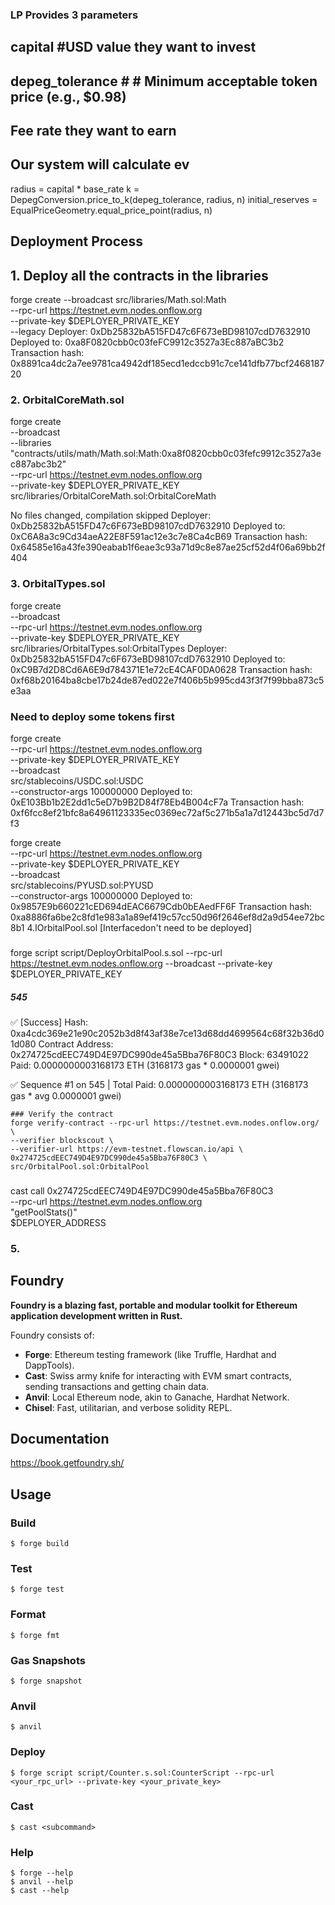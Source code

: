 ### LP Provides 3 parameters 
## capital #USD value they want to invest
## depeg_tolerance # # Minimum acceptable token price (e.g., $0.98)
## Fee rate they want to earn

## Our system will calculate ev
radius = capital * base_rate
k = DepegConversion.price_to_k(depeg_tolerance, radius, n)
initial_reserves = EqualPriceGeometry.equal_price_point(radius, n)



## Deployment Process
## 1. Deploy all the contracts in the libraries
forge create --broadcast src/libraries/Math.sol:Math \
     --rpc-url https://testnet.evm.nodes.onflow.org \
     --private-key $DEPLOYER_PRIVATE_KEY \
     --legacy
Deployer: 0xDb25832bA515FD47c6F673eBD98107cdD7632910
Deployed to: 0xa8F0820cbb0c03feFC9912c3527a3Ec887aBC3b2
Transaction hash: 0x8891ca4dc2a7ee9781ca4942df185ecd1edccb91c7ce141dfb77bcf246818720
### 2. OrbitalCoreMath.sol
forge create \
  --broadcast \
  --libraries "contracts/utils/math/Math.sol:Math:0xa8f0820cbb0c03fefc9912c3527a3ec887abc3b2" \
  --rpc-url https://testnet.evm.nodes.onflow.org \
  --private-key $DEPLOYER_PRIVATE_KEY \
  src/libraries/OrbitalCoreMath.sol:OrbitalCoreMath
  
No files changed, compilation skipped
Deployer: 0xDb25832bA515FD47c6F673eBD98107cdD7632910
Deployed to: 0xC6A8a3c9Cd34aeA22E8F591ac12e3c7e8Ca4cB69
Transaction hash: 0x64585e16a43fe390eabab1f6eae3c93a71d9c8e87ae25cf52d4f06a69bb2f404
### 3. OrbitalTypes.sol
forge create \
  --broadcast \
  --rpc-url https://testnet.evm.nodes.onflow.org \
  --private-key $DEPLOYER_PRIVATE_KEY \
  src/libraries/OrbitalTypes.sol:OrbitalTypes
Deployer: 0xDb25832bA515FD47c6F673eBD98107cdD7632910
Deployed to: 0xC9B7d2D8Cd6A6E9d784371E1e72cE4CAF0DA0628
Transaction hash: 0xf68b20164ba8cbe17b24de87ed022e7f406b5b995cd43f3f7f99bba873c5e3aa


### Need to deploy some tokens first

forge create \
  --rpc-url https://testnet.evm.nodes.onflow.org \
  --private-key $DEPLOYER_PRIVATE_KEY \
  --broadcast \
  src/stablecoins/USDC.sol:USDC \
  --constructor-args 100000000
Deployed to: 0xE103Bb1b2E2dd1c5eD7b9B2D84f78Eb4B004cF7a
Transaction hash: 0xf6fcc8ef21bfc8a64961123335ec0369ec72af5c271b5a1a7d12443bc5d7d7f3

forge create \
  --rpc-url https://testnet.evm.nodes.onflow.org \
  --private-key $DEPLOYER_PRIVATE_KEY \
  --broadcast \
  src/stablecoins/PYUSD.sol:PYUSD \
  --constructor-args 100000000
Deployed to: 0x9857E9b660221cED694dEAC6679Cdb0bEAedFF6F
Transaction hash: 0xa8886fa6be2c8fd1e983a1a89ef419c57cc50d96f2646ef8d2a9d54ee72bc8b1
4.IOrbitalPool.sol [Interfacedon't need to be deployed]

### 
forge script script/DeployOrbitalPool.s.sol --rpc-url https://testnet.evm.nodes.onflow.org --broadcast --private-key $DEPLOYER_PRIVATE_KEY
##### 545
✅  [Success] Hash: 0xa4cdc369e21e90c2052b3d8f43af38e7ce13d68dd4699564c68f32b36d01d080
Contract Address: 0x274725cdEEC749D4E97DC990de45a5Bba76F80C3
Block: 63491022
Paid: 0.0000000003168173 ETH (3168173 gas * 0.0000001 gwei)

✅ Sequence #1 on 545 | Total Paid: 0.0000000003168173 ETH (3168173 gas * avg 0.0000001 gwei)



    ### Verify the contract
    forge verify-contract --rpc-url https://testnet.evm.nodes.onflow.org/ \
    --verifier blockscout \
    --verifier-url https://evm-testnet.flowscan.io/api \
    0x274725cdEEC749D4E97DC990de45a5Bba76F80C3 \
    src/OrbitalPool.sol:OrbitalPool        

### 
cast call 0x274725cdEEC749D4E97DC990de45a5Bba76F80C3 \
    --rpc-url https://testnet.evm.nodes.onflow.org \
    "getPoolStats()" \
    $DEPLOYER_ADDRESS

### 5. 

## Foundry

**Foundry is a blazing fast, portable and modular toolkit for Ethereum application development written in Rust.**

Foundry consists of:

- **Forge**: Ethereum testing framework (like Truffle, Hardhat and DappTools).
- **Cast**: Swiss army knife for interacting with EVM smart contracts, sending transactions and getting chain data.
- **Anvil**: Local Ethereum node, akin to Ganache, Hardhat Network.
- **Chisel**: Fast, utilitarian, and verbose solidity REPL.

## Documentation

https://book.getfoundry.sh/

## Usage

### Build

```shell
$ forge build
```

### Test

```shell
$ forge test
```

### Format

```shell
$ forge fmt
```

### Gas Snapshots

```shell
$ forge snapshot
```

### Anvil

```shell
$ anvil
```

### Deploy

```shell
$ forge script script/Counter.s.sol:CounterScript --rpc-url <your_rpc_url> --private-key <your_private_key>
```

### Cast

```shell
$ cast <subcommand>
```

### Help

```shell
$ forge --help
$ anvil --help
$ cast --help
```
